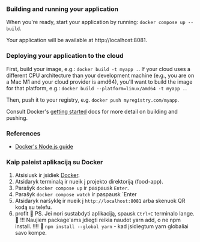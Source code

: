 ### Building and running your application

When you're ready, start your application by running:
`docker compose up --build`.

Your application will be available at http://localhost:8081.

### Deploying your application to the cloud

First, build your image, e.g.: `docker build -t myapp .`.
If your cloud uses a different CPU architecture than your development
machine (e.g., you are on a Mac M1 and your cloud provider is amd64),
you'll want to build the image for that platform, e.g.:
`docker build --platform=linux/amd64 -t myapp .`.

Then, push it to your registry, e.g. `docker push myregistry.com/myapp`.

Consult Docker's [getting started](https://docs.docker.com/go/get-started-sharing/)
docs for more detail on building and pushing.

### References

- [Docker's Node.js guide](https://docs.docker.com/language/nodejs/)

### Kaip paleist aplikaciją su Docker

1. Atsisiusk ir įsidiek [Docker](https://www.docker.com/products/docker-desktop).
2. Atsidaryk terminalą ir nueik į projekto direktoriją (food-app).
3. Parašyk `docker compose up` ir paspausk `Enter`.
4. Parašyk `docker compose watch` ir paspausk `Enter
5. Atsidaryk naršyklę ir nueik į `http://localhost:8081` arba skenuok QR kodą su telefu.
6. profit 🚀
   PS. Jei nori sustabdyti aplikaciją, spausk `Ctrl+C` terminalo lange.
   🚨 !!! Naujiem package'ams įdiegti reikia naudot yarn add, o ne npm install. !!!! 🚨
   `npm install --global yarn` - kad įsidiegtum yarn globaliai savo kompe.
